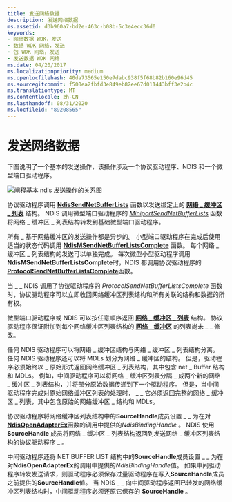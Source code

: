 ```yaml
---
title: 发送网络数据
description: 发送网络数据
ms.assetid: d3b960a7-bd2e-463c-b08b-5c3e4ecc36d0
keywords:
- 网络数据 WDK，发送
- 数据 WDK 网络，发送
- 包 WDK 网络，发送
- 发送数据 WDK 网络
ms.date: 04/20/2017
ms.localizationpriority: medium
ms.openlocfilehash: 40da73565e150e7dabc938f5f68b82b160e96d45
ms.sourcegitcommit: f500ea2fbfd3e849eb82ee67d011443bff3e2b4c
ms.translationtype: MT
ms.contentlocale: zh-CN
ms.lasthandoff: 08/31/2020
ms.locfileid: "89208565"
---
```

# <a name="sending-network-data"></a>发送网络数据





下图说明了一个基本的发送操作，该操作涉及一个协议驱动程序、NDIS 和一个微型端口驱动程序。

![阐释基本 ndis 发送操作的关系图](images/netbuffersend.png)

协议驱动程序调用 [**NdisSendNetBufferLists**](/windows-hardware/drivers/ddi/ndis/nf-ndis-ndissendnetbufferlists) 函数以发送绑定上的 [**网络 \_ 缓冲区 \_ 列表**](/windows-hardware/drivers/ddi/ndis/ns-ndis-_net_buffer_list) 结构。 NDIS 调用微型端口驱动程序的 [*MiniportSendNetBufferLists*](/windows-hardware/drivers/ddi/ndis/nc-ndis-miniport_send_net_buffer_lists) 函数将网络 \_ 缓冲区 \_ 列表结构转发到基础微型端口驱动程序。

所有 \_ 基于网络缓冲区的发送操作都是异步的。 小型端口驱动程序在完成后使用适当的状态代码调用 [**NdisMSendNetBufferListsComplete**](/windows-hardware/drivers/ddi/ndis/nf-ndis-ndismsendnetbufferlistscomplete) 函数。 每个网络 \_ 缓冲区 \_ 列表结构的发送可以单独完成。 每次微型小型驱动程序调用**NdisMSendNetBufferListsComplete**时，NDIS 都调用协议驱动程序的[**ProtocolSendNetBufferListsComplete**](/windows-hardware/drivers/ddi/ndis/nc-ndis-protocol_send_net_buffer_lists_complete)函数。

当 \_ \_ NDIS 调用了协议驱动程序的 *ProtocolSendNetBufferListsComplete* 函数时，协议驱动程序可以立即收回网络缓冲区列表结构和所有关联的结构和数据的所有权。

微型端口驱动程序或 NDIS 可以按任意顺序返回 [**网络 \_ 缓冲区 \_ 列表**](/windows-hardware/drivers/ddi/ndis/ns-ndis-_net_buffer_list) 结构。 协议驱动程序保证附加到每个网络缓冲区列表结构的 [**网络 \_ 缓冲区**](/windows-hardware/drivers/ddi/ndis/ns-ndis-_net_buffer) 的列表尚未 \_ \_ 修改。

任何 NDIS 驱动程序可以将网络 \_ 缓冲区结构与网络 \_ 缓冲区 \_ 列表结构分离。 任何 NDIS 驱动程序还可以将 MDLs 划分为网络 \_ 缓冲区的结构。 但是，驱动程序必须始终以 \_ 原始形式返回网络缓冲区 \_ 列表结构，其中包含 net \_ Buffer 结构和 MDLs。 例如，中间驱动程序可以将网络 \_ 缓冲区列表分隔 \_ 成两个新的网络 \_ 缓冲区 \_ 列表结构，并将部分原始数据传递到下一个驱动程序。 但是，当中间驱动程序完成对原始网络缓冲区列表的处理时， \_ \_ 它必须返回完整的网络 \_ 缓冲区 \_ 列表，其中包含原始的网络缓冲区 \_ 结构和 MDLs。

协议驱动程序将网络缓冲区列表结构中的**SourceHandle**成员设置 \_ \_ 为在对[**NdisOpenAdapterEx**](/windows-hardware/drivers/ddi/ndis/nf-ndis-ndisopenadapterex)函数的调用中提供的*NdisBindingHandle* 。 NDIS 使用 **SourceHandle** 成员将网络 \_ 缓冲区 \_ 列表结构返回到发送网络 \_ 缓冲区列表结构的协议驱动程序 \_ 。

中间驱动程序还将 NET BUFFER LIST 结构中的**SourceHandle**成员设置 \_ \_ 为在对**NdisOpenAdapterEx**的调用中提供的*NdisBindingHandle*值。 如果中间驱动程序转发发送请求，则驱动程序必须保存过量驱动程序在写入**SourceHandle**成员之前提供的**SourceHandle**值。 当 NDIS \_ \_ 向中间驱动程序返回已转发的网络缓冲区列表结构时，中间驱动程序必须还原它保存的 **SourceHandle** 。

 

